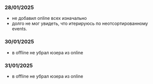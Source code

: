 ### 28/01/2025
- не добавил online всех изначально
- долго не мог увидеть, что итерируюсь по неотсортированному events. 

### 30/01/2025
- в offline не убрал юзера из online

### 31/01/2025
- в offline не убрал юзера из online